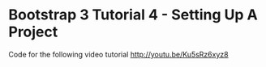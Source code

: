 Bootstrap 3 Tutorial 4 - Setting Up A Project
=============================================

Code for the following video tutorial http://youtu.be/Ku5sRz6xyz8
